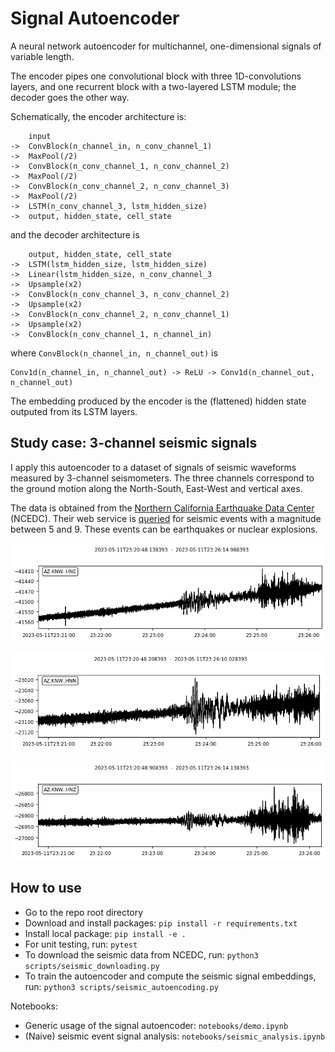 # Signal Autoencoder

A neural network autoencoder for multichannel, one-dimensional signals of variable length.

The encoder pipes one convolutional block with three 1D-convolutions layers, and one recurrent block with a two-layered LSTM module; the decoder goes the other way.

Schematically, the encoder architecture is:
```
    input
->  ConvBlock(n_channel_in, n_conv_channel_1)
->  MaxPool(/2)
->  ConvBlock(n_conv_channel_1, n_conv_channel_2)
->  MaxPool(/2)
->  ConvBlock(n_conv_channel_2, n_conv_channel_3)
->  MaxPool(/2)
->  LSTM(n_conv_channel_3, lstm_hidden_size)
->  output, hidden_state, cell_state
```
and the decoder architecture is
```
    output, hidden_state, cell_state
->  LSTM(lstm_hidden_size, lstm_hidden_size)
->  Linear(lstm_hidden_size, n_conv_channel_3
->  Upsample(x2)
->  ConvBlock(n_conv_channel_3, n_conv_channel_2)
->  Upsample(x2)
->  ConvBlock(n_conv_channel_2, n_conv_channel_1)
->  Upsample(x2)
->  ConvBlock(n_conv_channel_1, n_channel_in)
```
where `ConvBlock(n_channel_in, n_channel_out)` is
```
Conv1d(n_channel_in, n_channel_out) -> ReLU -> Conv1d(n_channel_out, n_channel_out)
```

The embedding produced by the encoder is the (flattened) hidden state outputed from its LSTM layers.

## Study case: 3-channel seismic signals

I apply this autoencoder to a dataset of signals of seismic waveforms measured by 3-channel seismometers. The three channels correspond to the ground motion along the North-South, East-West and vertical axes.

The data is obtained from the [Northern California Earthquake Data Center](https://ncedc.org/) (NCEDC). Their web service is [queried](https://service.ncedc.org/fdsnws/event/1/query?minmag=5&maxmag=9) for seismic events with a magnitude between 5 and 9. These events can be earthquakes or nuclear explosions.

<p align="center">
  <img src="https://github.com/paulbuiqg/signal_autoencoder/blob/main/viz/HNE.png" />
</p>
<p align="center">
  <img src="https://github.com/paulbuiqg/signal_autoencoder/blob/main/viz/HNN.png" />
</p>
<p align="center">
  <img src="https://github.com/paulbuiqg/signal_autoencoder/blob/main/viz/HNZ.png" />
</p>

## How to use

- Go to the repo root directory
- Download and install packages: `pip install -r requirements.txt`
- Install local package: `pip install -e .`
- For unit testing, run: `pytest`
- To download the seismic data from NCEDC, run: `python3 scripts/seismic_downloading.py`
- To train the autoencoder and compute the seismic signal embeddings, run: `python3 scripts/seismic_autoencoding.py`

Notebooks:
- Generic usage of the signal autoencoder: `notebooks/demo.ipynb`
- (Naive) seismic event signal analysis: `notebooks/seismic_analysis.ipynb`
